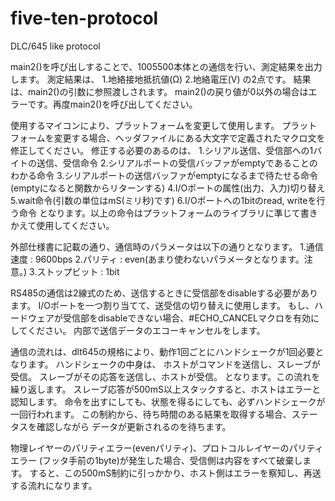 # five-ten-protocol
DLC/645 like protocol

main2()を呼び出しすることで、1005500本体との通信を行い、測定結果を出力します。
測定結果は、
1.地絡接地抵抗値(Ω)
2.地絡電圧(V)
の2点です。
結果は、main2()の引数に参照渡しされます。
main2()の戻り値が0以外の場合はエラーです。再度main2()を呼び出してください。

使用するマイコンにより、プラットフォームを変更して使用します。
プラットフォームを変更する場合、ヘッダファイルにある大文字で定義されたマクロ文を修正してください。
修正する必要のあるのは、
1.シリアル送信、受信部への1バイトの送信、受信命令
2.シリアルポートの受信バッファがemptyであることのわかる命令
3.シリアルポートの送信バッファがemptyになるまで待たせる命令(emptyになると関数からリターンする)
4.I/Oポートの属性(出力、入力)切り替え
5.wait命令(引数の単位はmS(ミリ秒)です)
6.I/Oポートへの1bitのread, writeを行う命令
となります。以上の命令はプラットフォームのライブラリに準じて書きかえて使用してください。

外部仕様書に記載の通り、通信時のパラメータは以下の通りとなります。
1.通信速度 : 9600bps
2.パリティ : even(あまり使わないパラメータとなります。注意。)
3.ストップビット : 1bit

RS485の通信は2線式のため、送信するときに受信部をdisableする必要があります。
I/Oポートを一つ割り当てて、送受信の切り替えに使用します。
もし、ハードウェアが受信部をdisableできない場合、#ECHO_CANCELマクロを有効にしてください。
内部で送信データのエコーキャンセルをします。

通信の流れは、dlt645の規格により、動作1回ごとにハンドシェークが1回必要となります。
ハンドシェークの中身は、
ホストがコマンドを送信し、スレーブが受信。
スレーブがその応答を送信し、ホストが受信。
となります。この流れを繰り返します。
スレーブ応答が500mS以上スタックすると、ホストはエラーと認知します。
命令を出すにしても、状態を得るにしても、必ずハンドシェークが一回行われます。
この制約から、待ち時間のある結果を取得する場合、ステータスを確認しながら
データが更新されるのを待ちます。

物理レイヤーのパリティエラー(evenパリティ)、プロトコルレイヤーのパリティエラー
(フッタ手前の1byte)が発生した場合、受信側は内容をすべて破棄します。
すると、この500mS制約に引っかかり、ホスト側はエラーを察知し、再送する流れになります。
